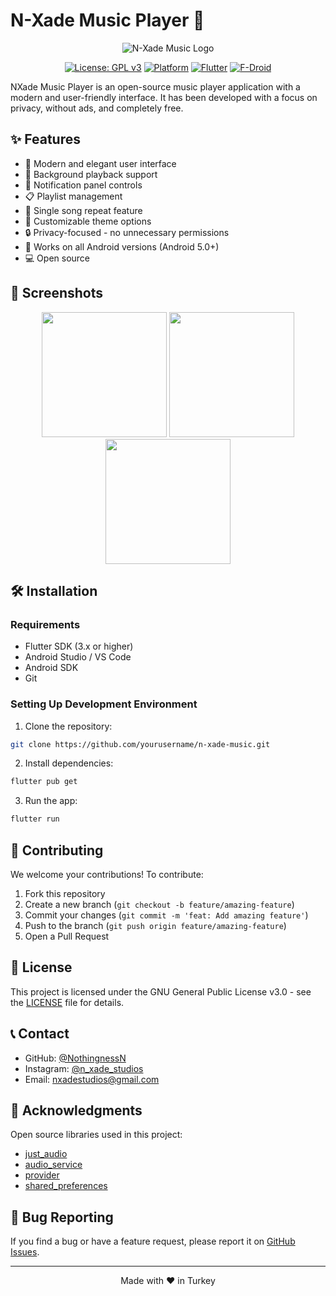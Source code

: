 # N-Xade Music Player 🎵

<div align="center">

![N-Xade Music Logo](assets/8.png)

[![License: GPL v3](https://img.shields.io/badge/License-GPLv3-blue.svg)](https://www.gnu.org/licenses/gpl-3.0)
[![Platform](https://img.shields.io/badge/Platform-Android-green.svg)](https://www.android.com)
[![Flutter](https://img.shields.io/badge/Flutter-3.x-blue.svg)](https://flutter.dev)
[![F-Droid](https://img.shields.io/f-droid/v/com.nothingnessn.aknmusic.svg)](https://f-droid.org/packages/com.nothingnessn.aknmusic/)

</div>

NXade Music Player is an open-source music player application with a modern and user-friendly interface. It has been developed with a focus on privacy, without ads, and completely free.

## ✨ Features

- 🎨 Modern and elegant user interface
- 🎵 Background playback support
- 📱 Notification panel controls
- 📋 Playlist management
- 🔄 Single song repeat feature
- 🎨 Customizable theme options
- 🔒 Privacy-focused - no unnecessary permissions
- 📱 Works on all Android versions (Android 5.0+)
- 💻 Open source

## 📱 Screenshots

<div align="center">
<img src="metadata/en-US/images/phoneScreenshots/1.png" width="200"/>
<img src="metadata/en-US/images/phoneScreenshots/2.png" width="200"/>
<img src="metadata/en-US/images/phoneScreenshots/3.png" width="200"/>
</div>

## 🛠️ Installation

### Requirements

- Flutter SDK (3.x or higher)
- Android Studio / VS Code
- Android SDK
- Git

### Setting Up Development Environment

1. Clone the repository:
```bash
git clone https://github.com/yourusername/n-xade-music.git
```

2. Install dependencies:
```bash
flutter pub get
```

3. Run the app:
```bash
flutter run
```

## 🤝 Contributing

We welcome your contributions! To contribute:

1. Fork this repository
2. Create a new branch (`git checkout -b feature/amazing-feature`)
3. Commit your changes (`git commit -m 'feat: Add amazing feature'`)
4. Push to the branch (`git push origin feature/amazing-feature`)
5. Open a Pull Request

## 📝 License

This project is licensed under the GNU General Public License v3.0 - see the [LICENSE](LICENSE) file for details.

## 📞 Contact

- GitHub: [@NothingnessN](https://github.com/NothingnessN)
- Instagram: [@n_xade_studios](https://www.instagram.com/n_xade_studios/)
- Email: nxadestudios@gmail.com

## 🙏 Acknowledgments

Open source libraries used in this project:

- [just_audio](https://pub.dev/packages/just_audio)
- [audio_service](https://pub.dev/packages/audio_service)
- [provider](https://pub.dev/packages/provider)
- [shared_preferences](https://pub.dev/packages/shared_preferences)

## 🐛 Bug Reporting

If you find a bug or have a feature request, please report it on [GitHub Issues](https://github.com/yourusername/akn_music_flutter_new/issues).

---

<div align="center">
Made with ❤️ in Turkey
</div>
